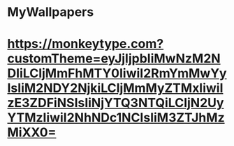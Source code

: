 # MyWallpapers
# https://monkeytype.com?customTheme=eyJjIjpbIiMwNzM2NDIiLCIjMmFhMTY0IiwiI2RmYmMwYyIsIiM2NDY2NjkiLCIjMmMyZTMxIiwiIzE3ZDFiNSIsIiNjYTQ3NTQiLCIjN2UyYTMzIiwiI2NhNDc1NCIsIiM3ZTJhMzMiXX0=
